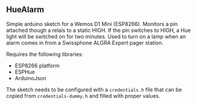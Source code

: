 HueAlarm
----------

Simple arduino sketch for a Wemos D1 Mini (ESP8266).
Monitors a pin attached though a relais to a static HIGH. If the pin switches to HIGH, a Hue light will be switched on for two minutes.
Used to turn on a lamp when an alarm comes in from a Swissphone ALGRA Expert pager station.

Requires the following libraries:
- ESP8266 platform
- ESPHue
- ArduinoJson

The sketch needs to be configured with a `credentials.h` file that can be copied from `credentials-dummy.h` and filled with proper values.
